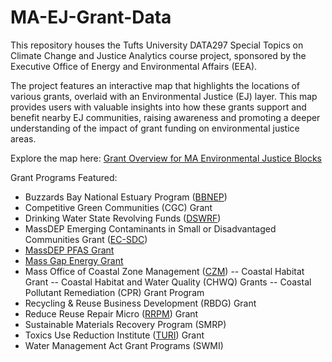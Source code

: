 # MA-EJ-Grant-Data
This repository houses the Tufts University DATA297 Special Topics on Climate Change and Justice Analytics course project, sponsored by the Executive Office of Energy and Environmental Affairs (EEA).

The project features an interactive map that highlights the locations of various grants, overlaid with an Environmental Justice (EJ) layer. This map provides users with valuable insights into how these grants support and benefit nearby EJ communities, raising awareness and promoting a deeper understanding of the impact of grant funding on environmental justice areas.

Explore the map here:
[Grant Overview for MA Environmental Justice Blocks](https://arcg.is/L5qWO)

Grant Programs Featured:
- Buzzards Bay National Estuary Program ([BBNEP](https://buzzardsbay.org/))
- Competitive Green Communities (CGC) Grant
- Drinking Water State Revolving Funds ([DSWRF](https://www.mass.gov/state-revolving-fund-srf-financial-assistance-program))
- MassDEP Emerging Contaminants in Small or Disadvantaged Communities Grant ([EC-SDC](https://www.mass.gov/info-details/emerging-contaminants-in-small-or-disadvantaged-communities-grant))
- [MassDEP PFAS Grant](https://www.mass.gov/info-details/water-resources-grants-financial-assistance)
- [Mass Gap Energy Grant](https://www.mass.gov/info-details/massachusetts-gap-energy-grant-program)
- Mass Office of Coastal Zone Management ([CZM](https://www.mass.gov/info-details/czm-grant-viewer))
    -- Coastal Habitat Grant
    -- Coastal Habitat and Water Quality (CHWQ) Grants
    -- Coastal Pollutant Remediation (CPR) Grant Program
- Recycling & Reuse Business Development (RBDG) Grant
- Reduce Reuse Repair Micro ([RRPM](https://www.mass.gov/how-to/massdep-reduce-reuse-repair-micro-grant)) Grant
- Sustainable Materials Recovery Program (SMRP)
- Toxics Use Reduction Institute ([TURI](https://www.turi.org/grants/)) Grant
- Water Management Act Grant Programs (SWMI)
